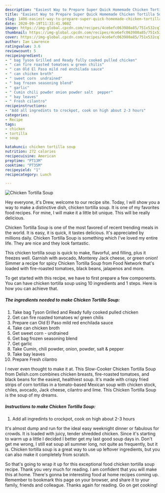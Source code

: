```yaml
---
description: "Easiest Way to Prepare Super Quick Homemade Chicken Tortilla Soup"
title: "Easiest Way to Prepare Super Quick Homemade Chicken Tortilla Soup"
slug: 1406-easiest-way-to-prepare-super-quick-homemade-chicken-tortilla-soup
date: 2020-09-19T11:33:41.908Z
image: https://img-global.cpcdn.com/recipes/4ce6efc063980a85/751x532cq70/chicken-tortilla-soup-recipe-main-photo.jpg
thumbnail: https://img-global.cpcdn.com/recipes/4ce6efc063980a85/751x532cq70/chicken-tortilla-soup-recipe-main-photo.jpg
cover: https://img-global.cpcdn.com/recipes/4ce6efc063980a85/751x532cq70/chicken-tortilla-soup-recipe-main-photo.jpg
author: Ian Lawrence
ratingvalue: 3.6
reviewcount: 5
recipeingredient:
- " bag Tyson Grilled and Ready fully cooked pulled chicken"
- " can fire roasted tomatoes w green chilis"
- " can Old El Paso mild red enchilada sauce"
- " can chicken broth"
- " sweet corn  undrained"
- " bag frozen seasoning blend"
- " garlic"
- " Cumin chili powder onion powder salt  pepper"
- " bay leaves"
- " Fresh cilantro"
recipeinstructions:
- "Add all ingredints to crockpot, cook on high about 2-3 hours"
categories:
- Recipe
tags:
- chicken
- tortilla
- soup

katakunci: chicken tortilla soup 
nutrition: 272 calories
recipecuisine: American
preptime: "PT13M"
cooktime: "PT35M"
recipeyield: "1"
recipecategory: Lunch

---
```



![Chicken Tortilla Soup](https://img-global.cpcdn.com/recipes/4ce6efc063980a85/751x532cq70/chicken-tortilla-soup-recipe-main-photo.jpg)

Hey everyone, it's Drew, welcome to our recipe site. Today, I will show you a way to make a distinctive dish, chicken tortilla soup. It is one of my favorites food recipes. For mine, I will make it a little bit unique. This will be really delicious.

Chicken Tortilla Soup is one of the most favored of recent trending meals in the world. It is easy, it is quick, it tastes delicious. It's appreciated by millions daily. Chicken Tortilla Soup is something which I've loved my entire life. They are nice and they look fantastic.

This chicken tortilla soup is quick to make, flavorful, and filling, plus it freezes well. Garnish with avocado, Monterey Jack cheese, or green onion! Simmer a recipe for spicy Chicken Tortilla Soup from Food Network that&#39;s loaded with fire-roasted tomatoes, black beans, jalapenos and more.


To get started with this recipe, we have to first prepare a few components. You can have chicken tortilla soup using 10 ingredients and 1 steps. Here is how you can achieve that.

<!--inarticleads1-->

##### The ingredients needed to make Chicken Tortilla Soup:

1. Take  bag Tyson Grilled and Ready fully cooked pulled chicken
1. Get  can fire roasted tomatoes w/ green chilis
1. Prepare  can Old El Paso mild red enchilada sauce
1. Take  can chicken broth
1. Get  sweet corn - undrained
1. Get  bag frozen seasoning blend
1. Get  garlic
1. Take  Cumin, chili powder, onion, powder, salt &amp; pepper
1. Take  bay leaves
1. Prepare  Fresh cilantro


I never even thought to make it at. This Slow-Cooker Chicken Tortilla Soup from Delish.com combines chicken breasts, fire-roasted tomatoes, and black beans for the easiest, healthiest soup. It&#39;s made with crispy fried strips of corn tortillas in a tomato-based Mexican soup with chicken stock, chiles, avocado, Jack cheese, cilantro and lime. This Chicken Tortilla Soup is the soup of my dreams. 

<!--inarticleads2-->

##### Instructions to make Chicken Tortilla Soup:

1. Add all ingredints to crockpot, cook on high about 2-3 hours


It&#39;s almost dump and run for the ideal easy weeknight dinner or fabulous for crowds. It is loaded with juicy, tender shredded chicken. Since it&#39;s starting to warm up a little I decided I better get my last good soup days in. Don&#39;t get me wrong, I still eat soup all summer long, not quite as frequently, but it is. Chicken tortilla soup is a great way to use up leftover ingredients, but you can also make it completely from scratch. 

So that's going to wrap it up for this exceptional food chicken tortilla soup recipe. Thank you very much for reading. I am confident that you will make this at home. There's gonna be interesting food at home recipes coming up. Remember to bookmark this page on your browser, and share it to your family, friends and colleague. Thanks again for reading. Go on get cooking!
